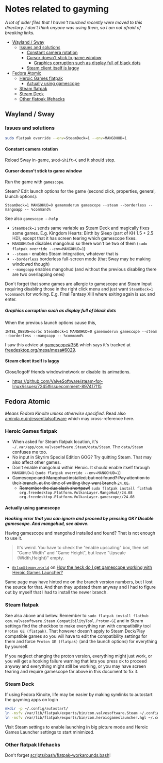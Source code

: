 # Notes related to gayming

_A lot of older files that I haven't touched recently were moved to this
directory. I don't think anyone was using them, so I am not afraid of breaking
links._

<!-- editorconfig-checker-disable -->
<!-- prettier-ignore-start -->

<!-- START doctoc generated TOC please keep comment here to allow auto update -->
<!-- DON'T EDIT THIS SECTION, INSTEAD RE-RUN doctoc TO UPDATE -->

- [Wayland / Sway](#wayland--sway)
  - [Issues and solutions](#issues-and-solutions)
    - [Constant camera rotation](#constant-camera-rotation)
    - [Cursor doesn't stick to game window](#cursor-doesnt-stick-to-game-window)
      - [Graphics corruption such as display full of black dots](#graphics-corruption-such-as-display-full-of-black-dots)
    - [Steam client itself is laggy](#steam-client-itself-is-laggy)
- [Fedora Atomic](#fedora-atomic)
  - [Heroic Games flatpak](#heroic-games-flatpak)
    - [Actually using gamescope](#actually-using-gamescope)
  - [Steam flatpak](#steam-flatpak)
  - [Steam Deck](#steam-deck)
  - [Other flatpak lifehacks](#other-flatpak-lifehacks)

<!-- END doctoc generated TOC please keep comment here to allow auto update -->

<!-- prettier-ignore-end -->
<!-- editorconfig-checker-enable -->

## Wayland / Sway

### Issues and solutions

```bash
sudo flatpak override --env=SteamDeck=1 --env=MANGOHUD=1
```

#### Constant camera rotation

Reload Sway in-game, `$Mod+Shift+C` and it should stop.

#### Cursor doesn't stick to game window

Run the game with `gamescope`.

Steam? Edit launch options for the game (second click, properties, general,
launch options):

```
SteamDeck=1 MANGOHUD=0 gamemoderun gamescope --steam --borderless --mangoapp -- %command%
```

See also `gamescope --help`

- `SteamDeck=1` sends same variable as Steam Deck and magically fixes some
  games. E.g. Kingdom Hearts: Birth by Sleep (part of KH 1.5 + 2.5 HD), except
  that it has screen tearing which gamescope fixes.
- `MANGOHUD=0` disables mangohud so there won't be two of them
  (`sudo flatpak override --env=MANGOHUD=1`)
- `--steam` - enables Steam integration, whatever that is
- `--borderless` borderless full-screen mode (that Sway may be making windowed
  though)
- `--mangoapp` enables mangohud (and without the previous disabling there are
  two overlapping ones)

Don't forget that some games are allergic to gamescope and Steam Input
requiring disabling those in the right click menu and just want
`SteamDeck=1 %command%` for working. E.g. Final Fantasy XIII where exiting
again is `ESC` and enter.

##### Graphics corruption such as display full of black dots

When the previous launch options cause this,

```
INTEL_DEBUG=norbc SteamDeck=1 MANGOHUD=0 gamemoderun gamescope --steam --borderless --mangoapp -- %command%
```

I saw this advice at
[gamescope#356](https://github.com/Plagman/gamescope/issues/356) which says
it's tracked at
[freedesktop.org/mesa/mesa#6029](https://gitlab.freedesktop.org/mesa/mesa/-/issues/6029).

#### Steam client itself is laggy

Close/logoff friends window/network or disable its animations.

- https://github.com/ValveSoftware/steam-for-linux/issues/7245#issuecomment-897417115

## Fedora Atomic

_Means Fedora Kinoite unless otherwise specified._ Read also
[aminda.eu/n/essentialsoftware](https://aminda.eu/n/essentialsoftware) which
may cross-reference here.

### Heroic Games flatpak

- When asked for Steam flatpak location, it's
  `~/.var/app/com.valvesoftware.Steam/data/Steam`. The `data/Steam` confuses
  me too.
- No input in Skyrim Special Edition GOG? Try quitting Steam. That may also
  affect other games.
- Don't enable mangohud within Heroic. It should enable itself through
  `MANGOHUD=1` (`sudo flatpak override --env=MANGOHUD=1`)
- <del>Gamescope and Mangohud installed, but not found? Pay attention to their
  branch, at the time of writing they want branch `24.08`.</del>
  - <del>Remember the dualslash shortpaw!</del>
    `sudo flatpak install flathub org.freedesktop.Platform.VulkanLayer.MangoHud//24.08 org.freedesktop.Platform.VulkanLayer.gamescope//24.08`

#### Actually using gamescope

**_Hooking error that you can ignore and proceed by pressing OK? Disable
gamescope. And mangohud, see above._**

Having gamescope and mangohud installed and found? That is not enough to use
it.

> It's weird. You have to check the "enable upscaling" box, then set "Game
> Width" and "Game Height", but leave "Upscale {Width,Height}" empty.

- [`@rtxn@lemmy.world`](https://lemmy.world/u/rtxn) on
  [How the heck do I get gamescope working with Heroic Games Launcher?](https://rimworld.gallery/m/linux_gaming@lemmy.world/t/2882/How-the-heck-do-I-get-gamescope-working-with-Heroic/comment/20433#entry-comment-20433)

Same page may have hinted me on the branch version numbers, but I lost the
source for that. And then they updated them anyway and I had to figure out by
myself that I had to install the newer branch.

### Steam flatpak

See also above and below. Remember to
`sudo flatpak install flathub com.valvesoftware.Steam.CompatibilityTool.Proton-GE`
and in Steam settings find the checkbox to make everything run with
compatibility tool `Proton GE (flatpak)`. That however doesn't apply to Steam
Deck/Play compatible games so you will have to edit the compatibility settings
for them and force `Proton GE (flatpak)` (and the launch options) for
everything by yourself.

If you neglect changing the proton version, everything might just work, or you
will get a hooking failure warning that lets you press ok to proceed anyway
and everything might still be working, or you may have screen tearing and
require gamescope far above in this document to fix it.

### Steam Deck

If using Fedora Kinoite, life may be easier by making symlinks to autostart
the gayming apps on login

```bash
mkdir -p ~/.config/autostart/
ln -nsfv /var/lib/flatpak/exports/bin/com.valvesoftware.Steam ~/.config/autostart/
ln -nsfv /var/lib/flatpak/exports/bin/com.heroicgameslauncher.hgl ~/.config/autostart/
```

Visit Steam settings to enable launching in big picture mode and Heroic Games
Launcher settings to start minimized.

### Other flatpak lifehacks

Don't forget
[scripts/bash/flatpak-workarounds.bash](https://gitea.blesmrt.net/mikaela/scripts/src/branch/master/bash/flatpak-workarounds.bash)!
